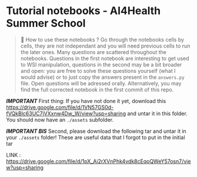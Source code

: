 # Tutorial notebooks - AI4Health Summer School

> 👀​ How to use these notebooks ?
> Go through the notebooks cells by cells, they are not independant and you will need previous cells to run the later ones.
> Many questions are scattered throughout the notebooks. Questions in the first notebook are interesting to get used to WSI manipulation, 
> questions in the second may be a bit broader and open: you are free to solve these questions yourself (what I would advise) or to just copy the answers present in the `answers.py` file.
> Open questions will be adressed orally. Alternatively, you may find the full corrected notebook in the first commit of this repo.

**_IMPORTANT_** First thing: If you have not done it yet, download this https://drive.google.com/file/d/1VN57GS0d-fVQkBlc63UC7jVXxnw4Dw_W/view?usp=sharing and untar it in this folder.
You should now have an `./assets` subfolder.

**_IMPORTANT BIS_** Second, please download the following tar and untar it in your `./assets` folder! 
These are useful data that I forgot to put in the initial tar

LINK : https://drive.google.com/file/d/1pX_Ai2rXVnPhk4vdk8cEqoQWeY57osn7/view?usp=sharing 
